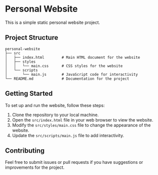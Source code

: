 # Personal Website

This is a simple static personal website project.

## Project Structure

```
personal-website
├── src
│   ├── index.html        # Main HTML document for the website
│   ├── styles
│   │   └── main.css      # CSS styles for the website
│   └── scripts
│       └── main.js       # JavaScript code for interactivity
└── README.md             # Documentation for the project
```

## Getting Started

To set up and run the website, follow these steps:

1. Clone the repository to your local machine.
2. Open the `src/index.html` file in your web browser to view the website.
3. Modify the `src/styles/main.css` file to change the appearance of the website.
4. Update the `src/scripts/main.js` file to add interactivity.

## Contributing

Feel free to submit issues or pull requests if you have suggestions or improvements for the project.